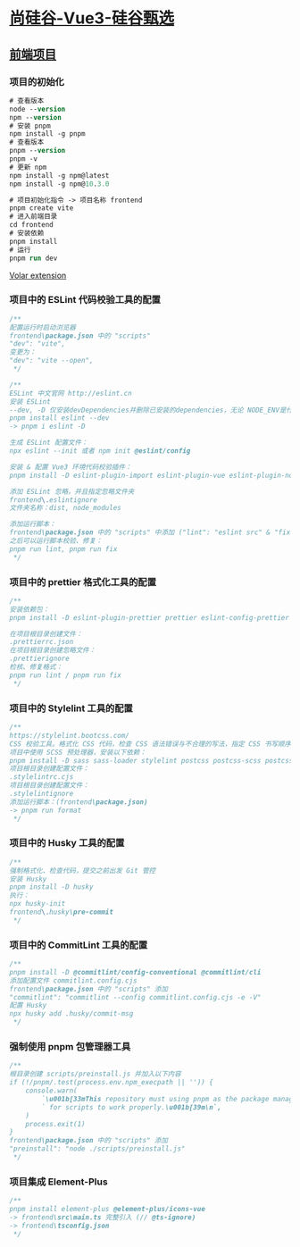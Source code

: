# [尚硅谷-Vue3-硅谷甄选](https://www.youtube.com/playlist?list=PLmOn9nNkQxJECrx-JlaaJaC2gthMP7B7r)

## [前端项目](https://gitee.com/jch1011/vue3_admin_template-bj1)

### 项目的初始化

```ps
# 查看版本
node --version
npm --version
# 安装 pnpm
npm install -g pnpm
# 查看版本
pnpm --version
pnpm -v
# 更新 npm
npm install -g npm@latest
npm install -g npm@10.3.0

# 项目初始化指令 -> 项目名称 frontend
pnpm create vite
# 进入前端目录
cd frontend
# 安装依赖
pnpm install
# 运行
pnpm run dev
```

[Volar extension](https://marketplace.visualstudio.com/items?itemName=Vue.volar)

### 项目中的 ESLint 代码校验工具的配置

```csharp
/**
配置运行时启动浏览器
frontend\package.json 中的 "scripts"
"dev": "vite",
变更为：
"dev": "vite --open",
 */

/**
ESLint 中文官网 http://eslint.cn
安装 ESLint
--dev, -D 仅安装devDependencies并删除已安装的dependencies，无论 NODE_ENV是什么
pnpm install eslint --dev
-> pnpm i eslint -D

生成 ESLint 配置文件：
npx eslint --init 或者 npm init @eslint/config

安装 & 配置 Vue3 环境代码校验插件：
pnpm install -D eslint-plugin-import eslint-plugin-vue eslint-plugin-node eslint-plugin-prettier eslint-config-prettier @babel/eslint-parser

添加 ESLint 忽略，并且指定忽略文件夹
frontend\.eslintignore
文件夹名称：dist, node_modules

添加运行脚本：
frontend\package.json 中的 "scripts" 中添加 ("lint": "eslint src" & "fix": "eslint src --fix")
之后可以运行脚本校验、修复：
pnpm run lint, pnpm run fix
 */
```

### 项目中的 prettier 格式化工具的配置

```csharp
/**
安装依赖包：
pnpm install -D eslint-plugin-prettier prettier eslint-config-prettier

在项目根目录创建文件：
.prettierrc.json
在项目根目录创建忽略文件：
.prettierignore
检核、修复格式：
pnpm run lint / pnpm run fix
 */
```

### 项目中的 Stylelint 工具的配置

```csharp
/**
https://stylelint.bootcss.com/
CSS 校验工具。格式化 CSS 代码，检查 CSS 语法错误与不合理的写法，指定 CSS 书写顺序...
项目中使用 SCSS 预处理器，安装以下依赖：
pnpm install -D sass sass-loader stylelint postcss postcss-scss postcss-html stylelint-config-prettier stylelint-config-recess-order stylelint-config-recommended-scss stylelint-config-standard stylelint-config-standard-vue stylelint-scss stylelint-order stylelint-config-standard-scss
项目根目录创建配置文件：
.stylelintrc.cjs
项目根目录创建配置文件：
.stylelintignore
添加运行脚本：(frontend\package.json)
-> pnpm run format
 */
```

### 项目中的 Husky 工具的配置

```csharp
/**
强制格式化、检查代码，提交之前出发 Git 管控
安装 Husky
pnpm install -D husky
执行：
npx husky-init
frontend\.husky\pre-commit
 */
```

### 项目中的 CommitLint 工具的配置

```csharp
/**
pnpm install -D @commitlint/config-conventional @commitlint/cli
添加配置文件 commitlint.config.cjs
frontend\package.json 中的 "scripts" 添加
"commitlint": "commitlint --config commitlint.config.cjs -e -V"
配置 Husky
npx husky add .husky/commit-msg
 */
```

### 强制使用 pnpm 包管理器工具

```csharp
/**
根目录创建 scripts/preinstall.js 并加入以下内容
if (!/pnpm/.test(process.env.npm_execpath || '')) {
    console.warn(
        `\u001b[33mThis repository must using pnpm as the package manager ` +
        ` for scripts to work properly.\u001b[39m\n`,
    )
    process.exit(1)
}
frontend\package.json 中的 "scripts" 添加
"preinstall": "node ./scripts/preinstall.js"
 */
```

### 项目集成 Element-Plus

```csharp
/**
pnpm install element-plus @element-plus/icons-vue
-> frontend\src\main.ts 完整引入 (// @ts-ignore)
-> frontend\tsconfig.json
 */
```
